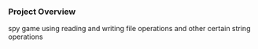 ### Project Overview

 spy game using reading and writing file operations and other certain string operations


